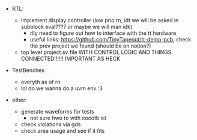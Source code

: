 - RTL:
    - implement display controller (low prio rn, idt we will be asked in subblock eval???? or maybe we will man idk)
        - rlly need to figure out how to interface with the tt hardware
        - useful links: https://github.com/TinyTapeout/tt-demo-pcb, check the prev project we found (should be on notion?)
    -  top level project.sv file WITH CONTROL LOGIC AND THINGS CONNECTED!!!!!! IMPORTANT AS HECK
- TestBenches
    - everyth as of rn
    - lol do we wanna do a uvm env :3

- other:
    - generate waveforms for tests
        - not sure hwo to with cocotb icl
    - check violations via gds
    - check area usage and see if it fits